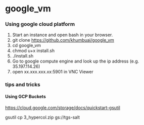 # google_vm

### Using google cloud platform
1. Start an instance and open bash in your browser.
2. git clone https://github.com/khumbuai/google_vm
3. cd google_vm
4. chmod u+x install.sh
5. ./install.sh
6. Go to google compute engine and look up the ip address (e.g. 35.197.114.26)
7. open xx.xxx.xxx.xx:5901 in VNC Viewer




### tips and tricks

#### Using GCP Buckets

https://cloud.google.com/storage/docs/quickstart-gsutil

gsutil cp 3_hypercol.zip gs://tgs-salt
